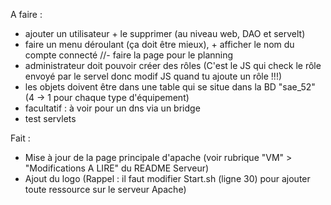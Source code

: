 A faire :
- ajouter un utilisateur + le supprimer (au niveau web, DAO et servelt)
- faire un menu déroulant (ça doit être mieux), + afficher le nom du compte connecté
//- faire la page pour le planning
- administrateur doit pouvoir créer des rôles (C'est le JS qui check le rôle envoyé par le servel donc modif JS quand tu ajoute un rôle !!!)
- les objets doivent être dans une table qui se situe dans la BD "sae_52" (4 -> 1 pour chaque type d'équipement)
- facultatif : à voir pour un dns via un bridge
- test servlets


Fait :
- Mise à jour de la page principale d'apache (voir rubrique "VM" > "Modifications A LIRE" du README Serveur)
- Ajout du logo (Rappel : il faut modifier Start.sh (ligne 30) pour ajouter toute ressource sur le serveur Apache)
